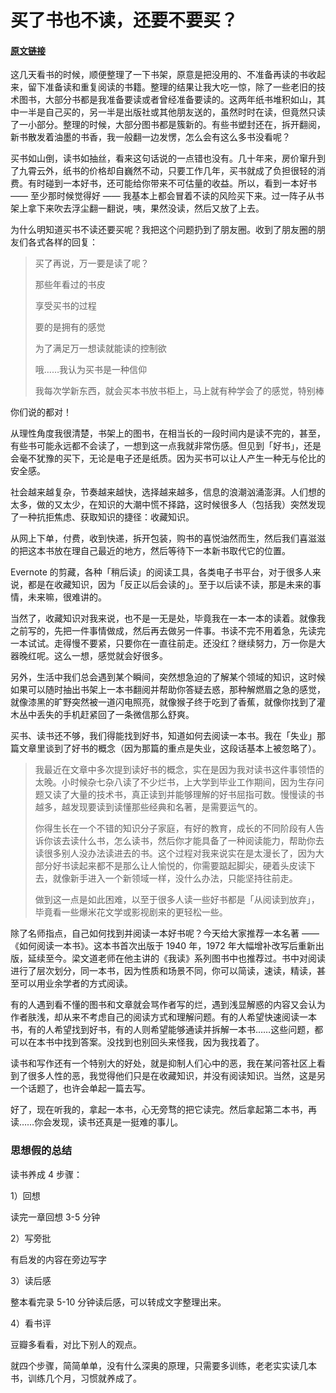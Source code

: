 # 买了书也不读，还要不要买？

#### [原文链接](https://mp.weixin.qq.com/s?__biz=MjM5ODQ2MDIyMA==&mid=2650713060&idx=1&sn=f6cfb8bac38591a6df87b3ebe290166c&chksm=bec065b789b7eca1290b229ad77e1ceca7b3f6de389e8dee5a10ef8b47c2b0a8edf495f9c57a&mpshare=1&scene=1&srcid=0301cCLRYnLwWQBj5dqpl8ej#rd)

这几天看书的时候，顺便整理了一下书架，原意是把没用的、不准备再读的书收起来，留下准备读和重复阅读的书籍。整理的结果让我大吃一惊，除了一些老旧的技术图书，大部分书都是我准备要读或者曾经准备要读的。这两年纸书堆积如山，其中一半是自己买的，另一半是出版社或其他朋友送的，虽然时时在读，但竟然只读了一小部分。整理的时候，大部分图书都是簇新的。有些书塑封还在，拆开翻阅，新书散发着油墨的书香，我一般翻一边发愣，怎么会有这么多书没看呢？

买书如山倒，读书如抽丝，看来这句话说的一点错也没有。几十年来，房价窜升到了九霄云外，纸书的价格却自巍然不动，只要工作几年，买书就成了负担很轻的消费。有时碰到一本好书，还可能给你带来不可估量的收益。所以，看到一本好书 —— 至少那时候觉得好 —— 我基本上都会冒着不读的风险买下来。过一阵子从书架上拿下来吹去浮尘翻一翻说，咦，果然没读，然后又放了上去。

为什么明知道买书不读还要买呢？我把这个问题扔到了朋友圈。收到了朋友圈的朋友们各式各样的回复：

> 买了再说，万一要是读了呢？
>
> 那些年看过的书皮
>
> 享受买书的过程
>
> 要的是拥有的感觉
>
> 为了满足万一想读就能读的控制欲
>
> 哦……我认为买书是一种信仰
>
> 我每次学新东西，就会买本书放书柜上，马上就有种学会了的感觉，特别棒

你们说的都对！

从理性角度我很清楚，书架上的图书，在相当长的一段时间内是读不完的，甚至，有些书可能永远都不会读了，一想到这一点我就非常伤感。但见到「好书」，还是会毫不犹豫的买下，无论是电子还是纸质。因为买书可以让人产生一种无与伦比的安全感。

社会越来越复杂，节奏越来越快，选择越来越多，信息的浪潮汹涌澎湃。人们想的太多，做的又太少，在知识的大潮中慌不择路，这时候很多人（包括我）突然发现了一种抗拒焦虑、获取知识的捷径：收藏知识。

从网上下单，付费，收到快递，拆开包装，购书的喜悦油然而生，然后我们喜滋滋的把这本书放在理自己最近的地方，然后等待下一本新书取代它的位置。

Evernote 的剪藏，各种「稍后读」的阅读工具，各类电子书平台，对于很多人来说，都是在收藏知识，因为「反正以后会读的」。至于以后读不读，那是未来的事情，未来嘛，很难讲的。

当然了，收藏知识对我来说，也不是一无是处，毕竟我在一本一本的读着。就像我之前写的，先把一件事情做成，然后再去做另一件事。书读不完不用着急，先读完一本试试。走得慢不要紧，只要你在一直往前走。还没红？继续努力，万一你是大器晚红呢。这么一想，感觉就会好很多。

另外，生活中我们总会遇到某个瞬间，突然想急迫的了解某个领域的知识，这时候如果可以随时抽出书架上一本书翻阅并帮助你答疑去惑，那种解燃眉之急的感觉，就像漆黑的旷野突然被一道闪电照亮，就像猴子终于吃到了香蕉，就像你找到了灌木丛中丢失的手机赶紧回了一条微信那么舒爽。

买书、读书还不够，我们得能找到好书，知道如何去阅读一本书。我在「失业」那篇文章里谈到了好书的概念（因为那篇的重点是失业，这段话基本上被忽略了）。

> 我最近在文章中多次提到读好书的概念，实在是因为我对读书这件事领悟的太晚。小时候杂七杂八读了不少烂书，上大学到毕业工作期间，因为生存问题又读了大量的技术书，真正读到并能够理解的好书屈指可数。慢慢读的书越多，越发现要读到读懂那些经典和名著，是需要运气的。
>
> 你得生长在一个不错的知识分子家庭，有好的教育，成长的不同阶段有人告诉你该去读什么书，怎么读书，然后你才能具备了一种阅读能力，帮助你去读很多别人没办法读进去的书。这个过程对我来说实在是太漫长了，因为大部分好书读起来都不是那么让人愉悦的，你需要踮起脚尖，硬着头皮读下去，就像新手进入一个新领域一样，没什么办法，只能坚持往前走。
>
> 做到这一点是如此困难，以至于很多人读一些好书都是「从阅读到放弃」，毕竟看一些爆米花文学或影视剧来的更轻松一些。

除了名师指点，自己如何找到并阅读一本好书呢？今天给大家推荐一本名著 ——《如何阅读一本书》。这本书首次出版于 1940 年，1972 年大幅增补改写后重新出版，延续至今。梁文道老师在他主讲的《我读》系列图书中也推荐过。书中对阅读进行了层次划分，同一本书，因为性质和场景不同，你可以简读，速读，精读，甚至可以用业余学者的方式阅读。

有的人遇到看不懂的图书和文章就会骂作者写的烂，遇到浅显解惑的内容又会认为作者肤浅，却从来不考虑自己的阅读方式和理解问题。有的人希望快速阅读一本书，有的人希望找到好书，有的人则希望能够通读并拆解一本书……这些问题，都可以在本书中找到答案。没找到也别回头来怪我，因为我找着了。

读书和写作还有一个特别大的好处，就是抑制人们心中的恶，我在某问答社区上看到了很多人性的恶，我觉得他们只是在收藏知识，并没有阅读知识。当然，这是另一个话题了，也许会单起一篇去写。

好了，现在听我的，拿起一本书，心无旁骛的把它读完。然后拿起第二本书，再读……你会发现，读书还真是一挺难的事儿。

### 思想假的总结

读书养成 4 步骤：

1）回想

读完一章回想 3-5 分钟

2）写旁批

有启发的内容在旁边写字

3）读后感

整本看完录 5-10 分钟读后感，可以转成文字整理出来。

4）看书评

豆瓣多看看，对比下别人的观点。

就四个步骤，简简单单，没有什么深奥的原理，只需要多训练，老老实实读几本书，训练几个月，习惯就养成了。

